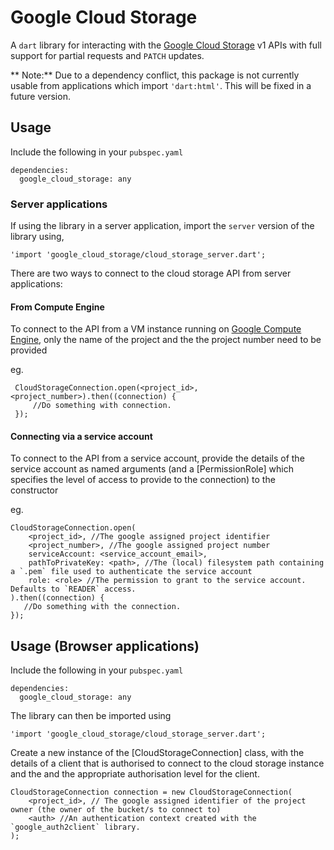 # Google Cloud Storage #

A `dart` library for interacting with the [Google Cloud Storage][0] v1 APIs with full support for partial requests and `PATCH` updates.

** Note:** Due to a dependency conflict, this package is not currently usable from applications which import `'dart:html'`. This will be fixed in a future version.


## Usage ##

Include the following in your `pubspec.yaml`

    dependencies:
      google_cloud_storage: any
      
### Server applications ###

If using the library in a server application, import the `server` version of the library using,
    
    'import 'google_cloud_storage/cloud_storage_server.dart';
    
There are two ways to connect to the cloud storage API from server applications:
#### From Compute Engine

To connect to the API from a VM instance running on [Google Compute Engine][1], only the name of the project and the the project number need to be provided

eg. 
     
     CloudStorageConnection.open(<project_id>, <project_number>).then((connection) {
         //Do something with connection.
     });
     
#### Connecting via a service account

To connect to the API from a service account, provide the details of the service account as named arguments (and a [PermissionRole] which specifies the level of access to provide to the connection) to the constructor

eg.

    CloudStorageConnection.open(
        <project_id>, //The google assigned project identifier
        <project_number>, //The google assigned project number
        serviceAccount: <service_account_email>,
        pathToPrivateKey: <path>, //The (local) filesystem path containing a `.pem` file used to authenticate the service account
        role: <role> //The permission to grant to the service account. Defaults to `READER` access.
    ).then((connection) {
       //Do something with the connection.
    });
    
## Usage (Browser applications) ##

Include the following in your `pubspec.yaml`

    dependencies:
      google_cloud_storage: any
      
The library can then be imported using
    
    'import 'google_cloud_storage/cloud_storage_server.dart';
    
Create a new instance of the [CloudStorageConnection] class, with the details of a client that is authorised to connect to the cloud storage instance and the and the appropriate authorisation level for the client.

    CloudStorageConnection connection = new CloudStorageConnection(
        <project_id>, // The google assigned identifier of the project owner (the owner of the bucket/s to connect to)
        <auth> //An authentication context created with the `google_auth2client` library.
    );
    
    


[0]: https://cloud.google.com/products/cloud-storage/
[1]: https://cloud.google.com/products/compute-engine/